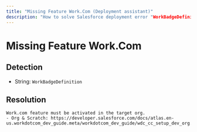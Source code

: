 ```yaml
---
title: "Missing Feature Work.Com (Deployment assistant)"
description: "How to solve Salesforce deployment error "WorkBadgeDefinition""
---
```

<!-- markdownlint-disable MD013 -->
# Missing Feature Work.Com

## Detection

- String: `WorkBadgeDefinition`

## Resolution

```shell
Work.com feature must be activated in the target org.
- Org & Scratch: https://developer.salesforce.com/docs/atlas.en-us.workdotcom_dev_guide.meta/workdotcom_dev_guide/wdc_cc_setup_dev_org.htm
```
